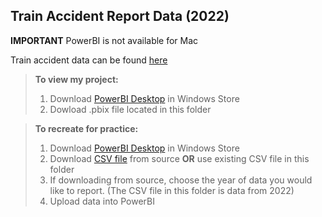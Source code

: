 ## Train Accident Report Data (2022)

**IMPORTANT** PowerBI is not available for Mac

Train accident data can be found [here](https://railroads.dot.gov/safety-data/accident-and-incident-reporting/train-accident-reports/train-accident-reports)

> **To view my project:**
> 1. Download [PowerBI Desktop](https://aka.ms/pbidesktopstore) in Windows Store
> 2. Dowload .pbix file located in this folder


> **To recreate for practice:**
> 1. Download [PowerBI Desktop](https://aka.ms/pbidesktopstore) in Windows Store
> 2. Download [CSV file](https://railroads.dot.gov/accident-and-incident-reporting/overview-reports/accident-data-reported-railroads) from source **OR** use existing CSV file in this folder
> 3. If downloading from source, choose the year of data you would like to report. (The CSV file in this folder is data from 2022)
> 4. Upload data into PowerBI

